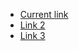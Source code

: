 <nav class="pf-c-nav">
  <ul class="pf-c-nav__simple-list">
    <li class="pf-c-nav__item">
      <a href="#" class="pf-c-nav__link pf-m-current">
        Current link
      </a>
    </li>
    <li class="pf-c-nav__item">
      <a href="#" class="pf-c-nav__link">
        Link 2
      </a>
    </li>
    <li class="pf-c-nav__item">
      <a href="#" class="pf-c-nav__link">
        Link 3
      </a>
    </li>
  </ul>
</nav>
